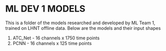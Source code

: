 # ML DEV 1 MODELS

This is a folder of the models researched and developed by ML Team 1, trained on LHNT offline data. Below are the models and their input shapes

1. ATC_Net - 16 channels x 1750 time points
2. PCNN - 16 channels x 125 time points

